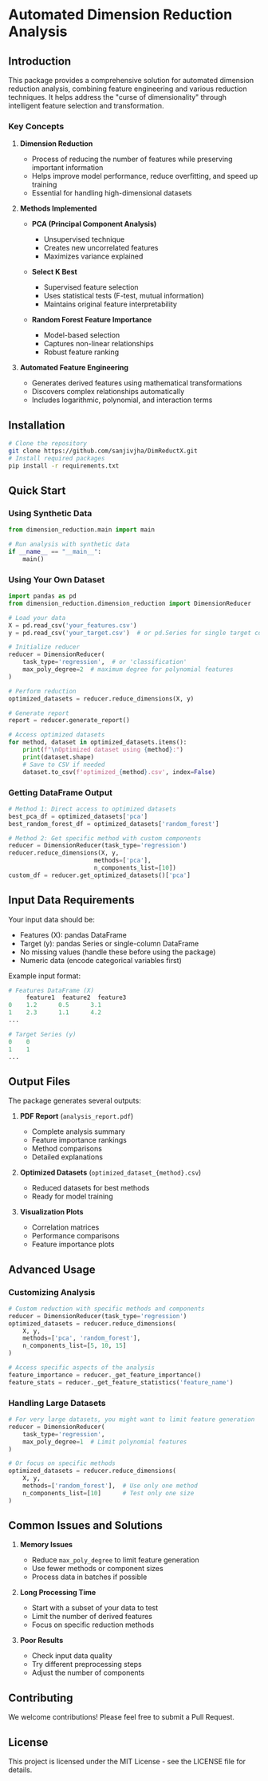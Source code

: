 # Automated Dimension Reduction Analysis

## Introduction

This package provides a comprehensive solution for automated dimension reduction analysis, combining feature engineering and various reduction techniques. It helps address the "curse of dimensionality" through intelligent feature selection and transformation.

### Key Concepts

1. **Dimension Reduction**
   - Process of reducing the number of features while preserving important information
   - Helps improve model performance, reduce overfitting, and speed up training
   - Essential for handling high-dimensional datasets

2. **Methods Implemented**
   - **PCA (Principal Component Analysis)**
     - Unsupervised technique
     - Creates new uncorrelated features
     - Maximizes variance explained
   
   - **Select K Best**
     - Supervised feature selection
     - Uses statistical tests (F-test, mutual information)
     - Maintains original feature interpretability
   
   - **Random Forest Feature Importance**
     - Model-based selection
     - Captures non-linear relationships
     - Robust feature ranking

3. **Automated Feature Engineering**
   - Generates derived features using mathematical transformations
   - Discovers complex relationships automatically
   - Includes logarithmic, polynomial, and interaction terms

## Installation

```bash
# Clone the repository
git clone https://github.com/sanjivjha/DimReductX.git
# Install required packages
pip install -r requirements.txt
```

## Quick Start

### Using Synthetic Data

```python
from dimension_reduction.main import main

# Run analysis with synthetic data
if __name__ == "__main__":
    main()
```

### Using Your Own Dataset

```python
import pandas as pd
from dimension_reduction.dimension_reduction import DimensionReducer

# Load your data
X = pd.read_csv('your_features.csv')
y = pd.read_csv('your_target.csv')  # or pd.Series for single target column

# Initialize reducer
reducer = DimensionReducer(
    task_type='regression',  # or 'classification'
    max_poly_degree=2  # maximum degree for polynomial features
)

# Perform reduction
optimized_datasets = reducer.reduce_dimensions(X, y)

# Generate report
report = reducer.generate_report()

# Access optimized datasets
for method, dataset in optimized_datasets.items():
    print(f"\nOptimized dataset using {method}:")
    print(dataset.shape)
    # Save to CSV if needed
    dataset.to_csv(f'optimized_{method}.csv', index=False)
```

### Getting DataFrame Output

```python
# Method 1: Direct access to optimized datasets
best_pca_df = optimized_datasets['pca']
best_random_forest_df = optimized_datasets['random_forest']

# Method 2: Get specific method with custom components
reducer = DimensionReducer(task_type='regression')
reducer.reduce_dimensions(X, y, 
                        methods=['pca'], 
                        n_components_list=[10])
custom_df = reducer.get_optimized_datasets()['pca']
```

## Input Data Requirements

Your input data should be:
- Features (X): pandas DataFrame
- Target (y): pandas Series or single-column DataFrame
- No missing values (handle these before using the package)
- Numeric data (encode categorical variables first)

Example input format:
```python
# Features DataFrame (X)
     feature1  feature2  feature3
0    1.2      0.5      3.1
1    2.3      1.1      4.2
...

# Target Series (y)
0    0
1    1
...
```

## Output Files

The package generates several outputs:

1. **PDF Report** (`analysis_report.pdf`)
   - Complete analysis summary
   - Feature importance rankings
   - Method comparisons
   - Detailed explanations

2. **Optimized Datasets** (`optimized_dataset_{method}.csv`)
   - Reduced datasets for best methods
   - Ready for model training

3. **Visualization Plots**
   - Correlation matrices
   - Performance comparisons
   - Feature importance plots

## Advanced Usage

### Customizing Analysis

```python
# Custom reduction with specific methods and components
reducer = DimensionReducer(task_type='regression')
optimized_datasets = reducer.reduce_dimensions(
    X, y,
    methods=['pca', 'random_forest'],
    n_components_list=[5, 10, 15]
)

# Access specific aspects of the analysis
feature_importance = reducer._get_feature_importance()
feature_stats = reducer._get_feature_statistics('feature_name')
```

### Handling Large Datasets

```python
# For very large datasets, you might want to limit feature generation
reducer = DimensionReducer(
    task_type='regression',
    max_poly_degree=1  # Limit polynomial features
)

# Or focus on specific methods
optimized_datasets = reducer.reduce_dimensions(
    X, y,
    methods=['random_forest'],  # Use only one method
    n_components_list=[10]      # Test only one size
)
```

## Common Issues and Solutions

1. **Memory Issues**
   - Reduce `max_poly_degree` to limit feature generation
   - Use fewer methods or component sizes
   - Process data in batches if possible

2. **Long Processing Time**
   - Start with a subset of your data to test
   - Limit the number of derived features
   - Focus on specific reduction methods

3. **Poor Results**
   - Check input data quality
   - Try different preprocessing steps
   - Adjust the number of components

## Contributing

We welcome contributions! Please feel free to submit a Pull Request.

## License

This project is licensed under the MIT License - see the LICENSE file for details.
